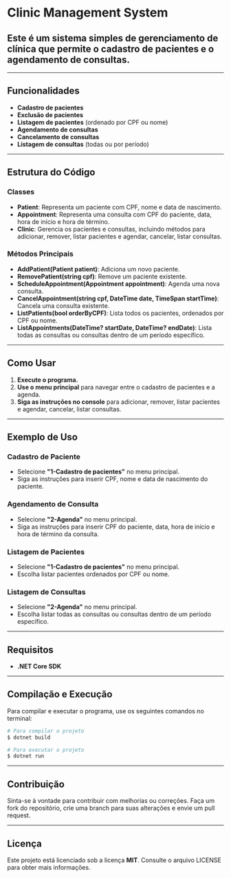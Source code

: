 # Clinic Management System

## Este é um sistema simples de gerenciamento de clínica que permite o cadastro de pacientes e o agendamento de consultas.

---

## Funcionalidades

- **Cadastro de pacientes**
- **Exclusão de pacientes**
- **Listagem de pacientes** (ordenado por CPF ou nome)
- **Agendamento de consultas**
- **Cancelamento de consultas**
- **Listagem de consultas** (todas ou por período)

---

## Estrutura do Código

### Classes

- **Patient**: Representa um paciente com CPF, nome e data de nascimento.
- **Appointment**: Representa uma consulta com CPF do paciente, data, hora de início e hora de término.
- **Clinic**: Gerencia os pacientes e consultas, incluindo métodos para adicionar, remover, listar pacientes e agendar, cancelar, listar consultas.

### Métodos Principais

- **AddPatient(Patient patient)**: Adiciona um novo paciente.
- **RemovePatient(string cpf)**: Remove um paciente existente.
- **ScheduleAppointment(Appointment appointment)**: Agenda uma nova consulta.
- **CancelAppointment(string cpf, DateTime date, TimeSpan startTime)**: Cancela uma consulta existente.
- **ListPatients(bool orderByCPF)**: Lista todos os pacientes, ordenados por CPF ou nome.
- **ListAppointments(DateTime? startDate, DateTime? endDate)**: Lista todas as consultas ou consultas dentro de um período específico.

---

## Como Usar

1. **Execute o programa.**
2. **Use o menu principal** para navegar entre o cadastro de pacientes e a agenda.
3. **Siga as instruções no console** para adicionar, remover, listar pacientes e agendar, cancelar, listar consultas.

---

## Exemplo de Uso

### Cadastro de Paciente
- Selecione **"1-Cadastro de pacientes"** no menu principal.
- Siga as instruções para inserir CPF, nome e data de nascimento do paciente.

### Agendamento de Consulta
- Selecione **"2-Agenda"** no menu principal.
- Siga as instruções para inserir CPF do paciente, data, hora de início e hora de término da consulta.

### Listagem de Pacientes
- Selecione **"1-Cadastro de pacientes"** no menu principal.
- Escolha listar pacientes ordenados por CPF ou nome.

### Listagem de Consultas
- Selecione **"2-Agenda"** no menu principal.
- Escolha listar todas as consultas ou consultas dentro de um período específico.

---

## Requisitos
- **.NET Core SDK**

---

## Compilação e Execução

Para compilar e executar o programa, use os seguintes comandos no terminal:

```bash
# Para compilar o projeto
$ dotnet build

# Para executar o projeto
$ dotnet run
```

---

## Contribuição

Sinta-se à vontade para contribuir com melhorias ou correções. Faça um fork do repositório, crie uma branch para suas alterações e envie um pull request.

---

## Licença

Este projeto está licenciado sob a licença **MIT**. Consulte o arquivo LICENSE para obter mais informações.

